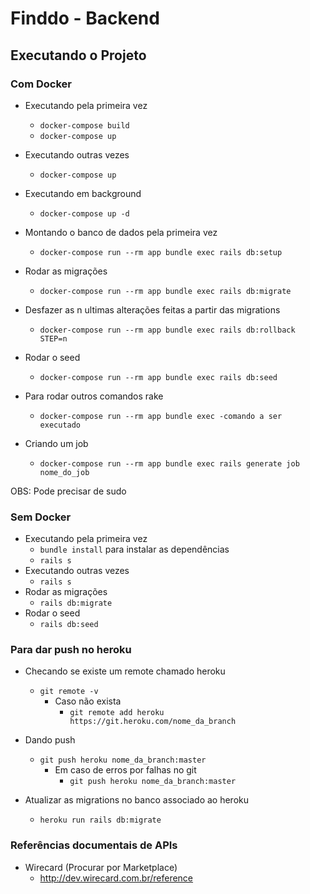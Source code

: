 # Finddo - Backend

## Executando o Projeto

### Com Docker

- Executando pela primeira vez
  - `docker-compose build`
  - `docker-compose up`
  
- Executando outras vezes
  - `docker-compose up`
  
- Executando em background
  - `docker-compose up -d`


- Montando o banco de dados pela primeira vez
  - `docker-compose run --rm app bundle exec rails db:setup`

- Rodar as migrações
  - `docker-compose run --rm app bundle exec rails db:migrate`
  
- Desfazer as n ultimas alterações feitas a partir das migrations
  - `docker-compose run --rm app bundle exec rails db:rollback STEP=n`
  
- Rodar o seed
  - `docker-compose run --rm app bundle exec rails db:seed`
  
- Para rodar outros comandos rake
  - `docker-compose run --rm app bundle exec -comando a ser executado` 

- Criando um job
  - `docker-compose run --rm app bundle exec rails generate job nome_do_job`
  
OBS: Pode precisar de sudo


### Sem Docker

- Executando pela primeira vez
  - `bundle install` para instalar as dependências
  - `rails s`
- Executando outras vezes
  - `rails s`
- Rodar as migrações
  - `rails db:migrate`
- Rodar o seed
  - `rails db:seed`


### Para dar push no heroku

- Checando se existe um remote chamado heroku
  - `git remote -v`
    - Caso não exista
      - `git remote add heroku https://git.heroku.com/nome_da_branch`

- Dando push
  - `git push heroku nome_da_branch:master`
    - Em caso de erros por falhas no git
      - `git push heroku nome_da_branch:master`

- Atualizar as migrations no banco associado ao heroku
  - `heroku run rails db:migrate`


### Referências documentais de APIs

- Wirecard (Procurar por Marketplace)
  - http://dev.wirecard.com.br/reference
